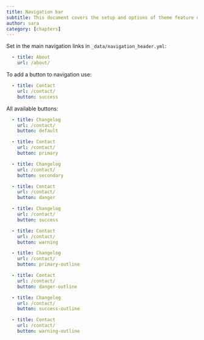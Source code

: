```yaml
---
title: Navigation bar
subtitle: This document covers the setup and options of theme feature described in the title
author: sara
category: [chapters]
---
```


Set in the main navigation links in `_data/navigation_header.yml`:

```yaml
  - title: About
    url: /about/
```

To add a button to navigation use:
```yaml
  - title: Contact
    url: /contact/
    button: success
```

All available buttons:
```yaml
  - title: Changelog
    url: /contact/
    button: default

  - title: Contact
    url: /contact/
    button: primary

  - title: Changelog
    url: /contact/
    button: secondary

  - title: Contact
    url: /contact/
    button: danger

  - title: Changelog
    url: /contact/
    button: success

  - title: Contact
    url: /contact/
    button: warning

  - title: Changelog
    url: /contact/
    button: primary-outline

  - title: Contact
    url: /contact/
    button: danger-outline

  - title: Changelog
    url: /contact/
    button: success-outline

  - title: Contact
    url: /contact/
    button: warning-outline
```

